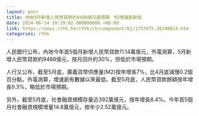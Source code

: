 ```yaml
---
layout: post
title: 內地5月新增人民幣貸款約9488億元遜預期　M2增速創新低
date: 2024-06-14 18:29:02.000000000 +08:00
link: https://news.rthk.hk/rthk/ch/component/k2/1757475-20240614.htm
categories: rthk
---
```


人民銀行公布，內地今年首5個月新增人民幣貸款11.14萬億元，外電測算，5月新增人民幣貸款約9488億元，按月回升約30%，但低於市場預期。

人行又公布，截至5月底，廣義貨幣供應量(M2)按年增長7%，比4月底減慢0.2個百分點，外電測算，增速創有數據以來最低。截至5月底，人民幣貸款餘額按年增長9.3%，略低於市場預期。

另外，截至5月底，社會融資規模存量近392萬億元，按年增長8.4%。今年首5個月社會融資規模增量14.8萬億元，按年少2.52萬億元。
